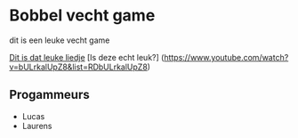 # Bobbel vecht game
dit is een leuke vecht game

[Dit is dat leuke liedje](https://www.youtube.com/watch?v=qpMvS1Q1sos)
[Is deze echt leuk?] (https://www.youtube.com/watch?v=bULrkalUpZ8&list=RDbULrkalUpZ8)
## Progammeurs

- Lucas
- Laurens
